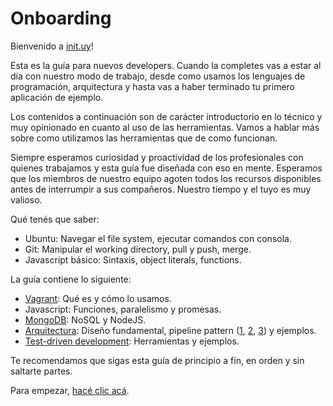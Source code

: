 # Onboarding

Bienvenido a [init.uy](https://init.uy)!

Esta es la guía para nuevos developers. Cuando la completes vas a estar al día con nuestro modo de trabajo, desde como usamos los lenguajes de programación, arquitectura y hasta vas a haber terminado tu primero aplicación de ejemplo.

Los contenidos a continuación son de carácter introductorio en lo técnico y muy opinionado en cuanto al uso de las herramientas. Vamos a hablar más sobre como utilizamos las herramientas que de como funcionan.

Siempre esperamos curiosidad y proactividad de los profesionales con quienes trabajamos y esta guía fue diseñada con eso en mente. Esperamos que los miembros de nuestro equipo agoten todos los recursos disponibles antes de interrumpir a sus compañeros. Nuestro tiempo y el tuyo es muy valioso.

Qué tenés que saber:

* Ubuntu: Navegar el file system, ejecutar comandos con consola.
* Git: Manipular el working directory, pull y push, merge.
* Javascript básico: Sintaxis, object literals, functions. 

La guía contiene lo siguiente:

* [Vagrant](https://vagrantup.com): Qué es y cómo lo usamos.
* Javascript: Funciones, paralelismo y promesas.
* [MongoDB](https://docs.mongodb.com/manual/tutorial/): NoSQL y NodeJS.
* [Arquitectura](https://www.youtube.com/watch?v=Nsjsiz2A9mg): Diseño fundamental, pipeline pattern ([1](https://fsharpforfunandprofit.com/rop/), [2](https://www.youtube.com/watch?v=E8I19uA-wGY), [3](https://martinfowler.com/articles/collection-pipeline/)) y ejemplos.
* [Test-driven development](https://hackernoon.com/introduction-to-test-driven-development-tdd-61a13bc92d92): Herramientas y ejemplos.

Te recomendamos que sigas esta guía de principio a fín, en orden y sin saltarte partes.

Para empezar, [hacé clic acá](/vagrant/vagrant.md).